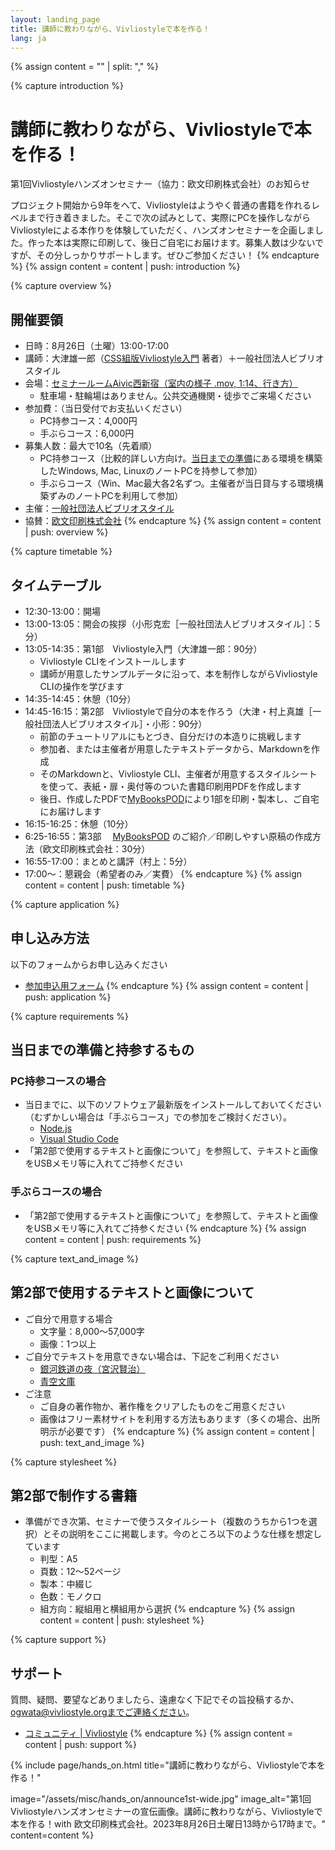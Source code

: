 ```yaml
---
layout: landing_page
title: 講師に教わりながら、Vivliostyleで本を作る！
lang: ja
---
```



{% assign content = "" | split: "," %}


{% capture introduction %}
# 講師に教わりながら、Vivliostyleで本を作る！
第1回Vivliostyleハンズオンセミナー（協力：欧文印刷株式会社）のお知らせ

プロジェクト開始から9年をへて、Vivliostyleはようやく普通の書籍を作れるレベルまで行き着きました。そこで次の試みとして、実際にPCを操作しながらVivliostyleによる本作りを体験していただく、ハンズオンセミナーを企画しました。作った本は実際に印刷して、後日ご自宅にお届けます。募集人数は少ないですが、その分しっかりサポートします。ぜひご参加ください！
{% endcapture %}
{% assign content = content | push: introduction %}


{% capture overview %}
## 開催要領
- 日時：8月26日（土曜）13:00-17:00
- 講師：大津雄一郎（[CSS組版Vivliostyle入門](https://libroworks.co.jp/?p=6956) 著者）＋一般社団法人ビブリオスタイル
- 会場：[セミナールームAivic西新宿](https://www.spacee.jp/listings/29169)[（室内の様子 .mov, 1:14、](/assets/hands-on/IMG_9112.mov)[行き方）](https://docs.google.com/document/d/1-gNbLTaNF_T7g7oOHbMx-ad43qAhoFr2pQFCrgS583c/edit?usp=sharing)
    - 駐車場・駐輪場はありません。公共交通機関・徒歩でご来場ください
- 参加費：（当日受付でお支払いください）
	- PC持参コース：4,000円
	- 手ぶらコース：6,000円
- 募集人数：最大で10名（先着順）
	- PC持参コース（比較的詳しい方向け。[当日までの準備](#pc%E6%8C%81%E5%8F%82%E3%82%B3%E3%83%BC%E3%82%B9%E3%81%AE%E5%A0%B4%E5%90%88)にある環境を構築したWindows, Mac, LinuxのノートPCを持参して参加）
	- 手ぶらコース（Win、Mac最大各2名ずつ。主催者が当日貸与する環境構築ずみのノートPCを利用して参加）
- 主催：[一般社団法人ビブリオスタイル](https://vivliostyle.org/ja/)
- 協賛：[欧文印刷株式会社](https://obun.jp/)
{% endcapture %}
{% assign content = content | push: overview %}


{% capture timetable %}
## タイムテーブル
- 12:30-13:00：開場
- 13:00-13:05：開会の挨拶（小形克宏［一般社団法人ビブリオスタイル］：5分）
- 13:05-14:35：第1部　Vivliostyle入門（大津雄一郎：90分）
	- Vivliostyle CLIをインストールします
	- 講師が用意したサンプルデータに沿って、本を制作しながらVivliostyle CLIの操作を学びます
- 14:35-14:45：休憩（10分）
- 14:45-16:15：第2部　Vivliostyleで自分の本を作ろう（大津・村上真雄［一般社団法人ビブリオスタイル］・小形：90分）
	- 前節のチュートリアルにもとづき、自分だけの本造りに挑戦します
	- 参加者、または主催者が用意したテキストデータから、Markdownを作成
	- そのMarkdownと、Vivliostyle CLI、主催者が用意するスタイルシートを使って、表紙・扉・奥付等のついた書籍印刷用PDFを作成します
	- 後日、作成したPDFで[MyBooksPOD](https://pod.mybooks.jp/)により1部を印刷・製本し、ご自宅にお届けします
- 16:15-16:25：休憩（10分）
- 6:25-16:55：第3部　 [MyBooksPOD](https://pod.mybooks.jp/) のご紹介／印刷しやすい原稿の作成方法（欧文印刷株式会社：30分）
- 16:55-17:00：まとめと講評（村上：5分）
- 17:00〜：懇親会（希望者のみ／実費）
{% endcapture %}
{% assign content = content | push: timetable %}


{% capture application %}
## 申し込み方法
以下のフォームからお申し込みください
- [参加申込用フォーム](https://docs.google.com/forms/d/e/1FAIpQLSeRjUmEK7TKCRBXve8Z0U8o4nTWwfiu5LHDpi4erBpQmiddBQ/viewform?usp=sf_link)
{% endcapture %}
{% assign content = content | push: application %}


{% capture requirements %}
## 当日までの準備と持参するもの
### PC持参コースの場合

- 当日までに、以下のソフトウェア最新版をインストールしておいてください（むずかしい場合は「手ぶらコース」での参加をご検討ください）。
	- [Node.js](https://nodejs.org/ja/download)
	- [Visual Studio Code](https://code.visualstudio.com/)
- 「第2部で使用するテキストと画像について」を参照して、テキストと画像をUSBメモリ等に入れてご持参ください

### 手ぶらコースの場合

- 「第2部で使用するテキストと画像について」を参照して、テキストと画像をUSBメモリ等に入れてご持参ください
{% endcapture %}
{% assign content = content | push: requirements %}


{% capture text_and_image %}
## 第2部で使用するテキストと画像について
- ご自分で用意する場合
	- 文字量：8,000〜57,000字
	- 画像：1つ以上
- ご自分でテキストを用意できない場合は、下記をご利用ください
	- [銀河鉄道の夜（宮沢賢治）](https://www.aozora.gr.jp/cards/000081/files/456_15050.html)
	- [青空文庫](https://www.aozora.gr.jp/)
- ご注意
	- ご自身の著作物か、著作権をクリアしたものをご用意ください
	- 画像はフリー素材サイトを利用する方法もあります（多くの場合、出所明示が必要です）
{% endcapture %}
{% assign content = content | push: text_and_image %}


{% capture stylesheet %}
## 第2部で制作する書籍

- 準備ができ次第、セミナーで使うスタイルシート（複数のうちから1つを選択）とその説明をここに掲載します。今のところ以下のような仕様を想定しています
	- 判型：A5
	- 頁数：12〜52ページ
	- 製本：中綴じ
	- 色数：モノクロ
	- 組方向：縦組用と横組用から選択
{% endcapture %}
{% assign content = content | push: stylesheet %}


{% capture support %}
## サポート
質問、疑問、要望などありましたら、遠慮なく下記でその旨投稿するか、ogwata@vivliostyle.orgまでご連絡ください。
- [コミュニティ \| Vivliostyle](https://vivliostyle.org/ja/community/)
{% endcapture %}
{% assign content = content | push: support %}


{% include page/hands_on.html
  title="講師に教わりながら、Vivliostyleで本を作る！"

  image="/assets/misc/hands_on/announce1st-wide.jpg"
  image_alt="第1回Vivliostyleハンズオンセミナーの宣伝画像。講師に教わりながら、Vivliostyleで本を作る！with 欧文印刷株式会社。2023年8月26日土曜日13時から17時まで。"
  content=content
%}
